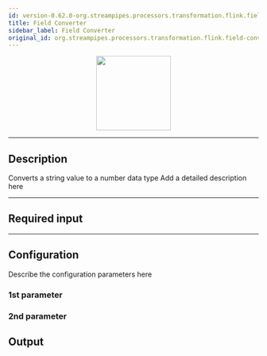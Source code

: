 ```yaml
---
id: version-0.62.0-org.streampipes.processors.transformation.flink.field-converter
title: Field Converter
sidebar_label: Field Converter
original_id: org.streampipes.processors.transformation.flink.field-converter
---
```




<p align="center"> 
    <img src="/docs/img/pipeline-elements/org.streampipes.processors.transformation.flink.field-converter/icon.png" width="150px;" class="pe-image-documentation"/>
</p>

***

## Description

Converts a string value to a number data type
Add a detailed description here

***

## Required input


***

## Configuration

Describe the configuration parameters here

### 1st parameter


### 2nd parameter

## Output
